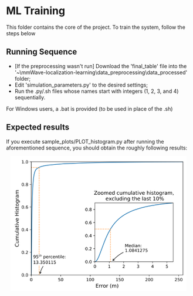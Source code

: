 # ML Training

This folder contains the core of the project. To train the system, follow the steps below

## Running Sequence

- [If the preprocessing wasn't run] Download the 'final_table' file into the '~\mmWave-localization-learning\data_preprocessing\data_processed' folder; 
- Edit 'simulation_parameters.py' to the desired settings;
- Run the .py/.sh files whose names start with integers (1, 2, 3, and 4) sequentially.

For Windows users, a .bat is provided (to be used in place of the .sh)

## Expected results

If you execute sample_plots/PLOT_histogram.py after running the aforementioned sequence, 
you should obtain the roughly following results:

<p align="center">
  <img src="../images/histogram.PNG" width="480"/>
</p>

